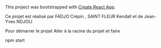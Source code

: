 This project was bootstrapped with [Create React App](https://github.com/facebook/create-react-app).

Ce projet est réalisé par FADJO Crépin , SAINT FLEUR Kendall et de Jean-Yves NDJOLI

Pour démarrer le projet
Aller à la racine du projet et faire

npm start
